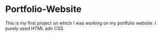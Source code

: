 # Portfolio-Website
This is my first project on which I was working on my portfolio website. I purely used HTML adn CSS.
